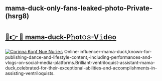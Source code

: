 ## mama-duck-only-fans​-leaked-photo​-Private-(hsrg8)


# <h2><a href="https://mediaupload.pro?title=mama-duck&ref=git">🔗👉 🔴 mama-duck-P𝚑ot𝚘𝚜-V𝚒d𝚎o</a></h2>

[![Corinna Kopf Nue Nu𝚍e𝚜](https://i.imgur.com/0qMVB7G.gif)](https://mediaupload.pro?title=mama-duck&ref=git)
Online-influencer-mama-duck,known-for-publishing-dance-and-lifestyle-content,-including-performances-and-vlogs-on-social-media-platforms.Brilliant-ventriloquist-assistant-mama-duck,celebrated-for-their-exceptional-abilities-and-accomplishments-in-assisting-ventriloquists.  